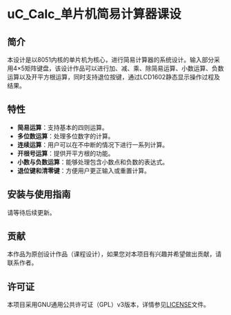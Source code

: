 # uC_Calc_单片机简易计算器课设

## 简介

本设计是以8051内核的单片机为核心，进行简易计算器的系统设计。输入部分采用4×5矩阵键盘，该设计作品可以进行加、减、乘、除简易运算、小数运算、负数运算以及开平方根运算，同时支持退位按键，通过LCD1602静态显示操作过程及结果。

## 特性

- **简易运算**：支持基本的四则运算。
- **多位数运算**：处理多位数字的计算。
- **连续运算**：用户可以在不中断的情况下进行一系列计算。
- **开根号运算**：提供开平方根的功能。
- **小数与负数运算**：能够处理包含小数点和负数的表达式。
- **退位键和清零键**：方便用户更正输入或重置计算。

## 安装与使用指南

请等待后续更新。


## 贡献

本作品为原创设计作品（课程设计），如果您对本项目有兴趣并希望做出贡献，请联系作者。

## 许可证

本项目采用GNU通用公共许可证（GPL）v3版本，详情参见[LICENSE](LICENSE)文件。
